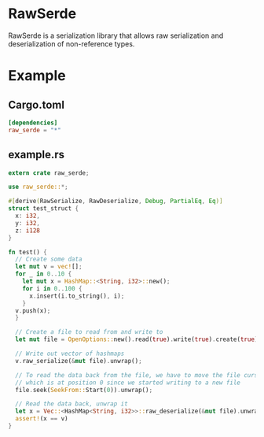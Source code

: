 # RawSerde
RawSerde is a serialization library that allows raw serialization and deserialization of non-reference types.

# Example
## Cargo.toml
```toml
[dependencies]
raw_serde = "*"
```
## example.rs
```rust
extern crate raw_serde;

use raw_serde::*;

#[derive(RawSerialize, RawDeserialize, Debug, PartialEq, Eq)]
struct test_struct {
  x: i32,
  y: i32,
  z: i128
}

fn test() {
  // Create some data
  let mut v = vec![];
  for _ in 0..10 {
    let mut x = HashMap::<String, i32>::new();
    for i in 0..100 {
      x.insert(i.to_string(), i);
    }
  v.push(x);
  }

  // Create a file to read from and write to
  let mut file = OpenOptions::new().read(true).write(true).create(true).open("test_vec.dat").unwrap();

  // Write out vector of hashmaps
  v.raw_serialize(&mut file).unwrap();

  // To read the data back from the file, we have to move the file cursor to where we started writing data,
  // which is at position 0 since we started writing to a new file
  file.seek(SeekFrom::Start(0)).unwrap();

  // Read the data back, unwrap it
  let x = Vec::<HashMap<String, i32>>::raw_deserialize(&mut file).unwrap();
  assert!(x == v)
}
```
